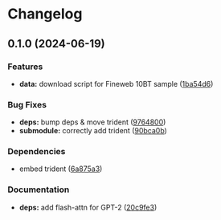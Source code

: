 # Changelog

## 0.1.0 (2024-06-19)


### Features

* **data:** download script for Fineweb 10BT sample ([1ba54d6](https://github.com/fdschmidt93/trident-nllb-llm2vec/commit/1ba54d62ee70cf4be1faf626c9bae2f80993cd0c))


### Bug Fixes

* **deps:** bump deps & move trident ([9764800](https://github.com/fdschmidt93/trident-nllb-llm2vec/commit/97648001cb91b5a127979dbb4c909fee898738b1))
* **submodule:** correctly add trident ([90bca0b](https://github.com/fdschmidt93/trident-nllb-llm2vec/commit/90bca0b31f1e850a6ca22577dce13aff5b337bca))


### Dependencies

* embed trident ([6a875a3](https://github.com/fdschmidt93/trident-nllb-llm2vec/commit/6a875a38045669473eb8a28cdcae572d7be364ae))


### Documentation

* **deps:** add flash-attn for GPT-2 ([20c9fe3](https://github.com/fdschmidt93/trident-nllb-llm2vec/commit/20c9fe30e9b6120659712e47135ca5fa055330ea))
